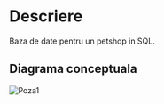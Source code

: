 # Descriere

Baza de date pentru un petshop in SQL.

## Diagrama conceptuala

![Poza1](https://github.com/Miriapodel/poze/blob/main/BD/DiagramaConceptuala.png)
